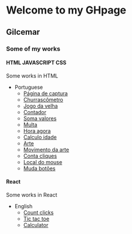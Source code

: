 # Welcome to my GHpage 
## Gilcemar
### Some of my works

#### HTML JAVASCRIPT CSS
Some works in HTML

* Portuguese
  * [Página de captura](https://gilcemargz.github.io/cursos/curso_programadorbr/aula06/index.html)
  * [Churrascômetro](https://gilcemargz.github.io/cursos/curso_programadorbr/aula10/index.html)
  * [Jogo da velha](https://gilcemargz.github.io/curso_javascript//EDX_course_js_basic/module_01.html)
  * [Contador](https://gilcemargz.github.io/curso_javascript/aula14/ex012.html)
  * [Soma valores](https://gilcemargz.github.io/curso_javascript/Aula10/ex007.html)
  * [Multa](https://gilcemargz.github.io/curso_javascript/Aula11/ex009.html)
  * [Hora agora](https://gilcemargz.github.io/curso_javascript/Aula12/ex010.html)
  * [Calculo idade](https://gilcemargz.github.io/curso_javascript/Aula12/ex011.html)
  * [Arte](https://gilcemargz.github.io/curso_javascript/EDX_course_js_basic/html_canvas.html)
  * [Movimento da arte](https://gilcemargz.github.io/curso_javascript/EDX_course_js_basic/movimento.html)
  * [Conta cliques](https://gilcemargz.github.io/curso_javascript/EDX_course_js_basic/teste_callback.html)
  * [Local do mouse](https://gilcemargz.github.io/curso_javascript/EDX_course_js_basic/testeMouse.html)
  * [Muda botões](https://gilcemargz.github.io/curso_javascript/HackerHank/index.html)

#### React
Some works in React

* English
  * [Count clicks](https://gilcemargz.github.io/teste_react/contador/)
  * [Tic tac toe](https://gilcemargz.github.io/teste_react/tic_tac_toe/)
  * [Calculator](https://gilcemargz.github.io/teste_react/calculator/)   
